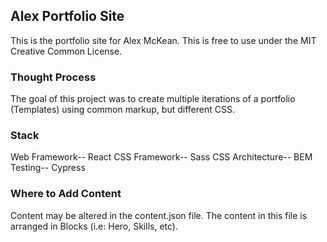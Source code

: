 ## Alex Portfolio Site

This is the portfolio site for Alex McKean. This is free to use under the MIT Creative Common License.

### Thought Process
The goal of this project was to create multiple iterations of a portfolio (Templates) using common markup, but different CSS.

### Stack

Web Framework-- React
CSS Framework-- Sass
CSS Architecture-- BEM
Testing-- Cypress

### Where to Add Content
Content may be altered in the content.json file. The content in this file is arranged in Blocks (i.e: Hero, Skills, etc).